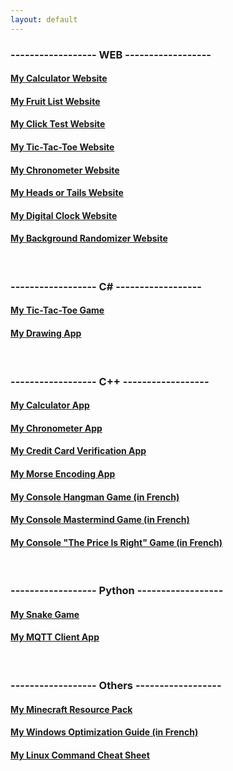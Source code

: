 ```yaml
---
layout: default
---
```


### ------------------ WEB ------------------
#### [My Calculator Website](pages/calculator/)
#### [My Fruit List Website](pages/fruits/)
#### [My Click Test Website](pages/clicktest/)
#### [My Tic-Tac-Toe Website](pages/tictactoe/)
#### [My Chronometer Website](pages/chronometer/)
#### [My Heads or Tails Website](pages/headsortails/)
#### [My Digital Clock Website](pages/clock/)
#### [My Background Randomizer Website](pages/color/)
<br>

### ------------------ C# ------------------
#### [My Tic-Tac-Toe Game](https://github.com/PouletEnSlip/TicTacToeCSharp)
#### [My Drawing App](https://github.com/PouletEnSlip/Drawing)
<br>

### ------------------ C++ ------------------
#### [My Calculator App](https://github.com/PouletEnSlip/Calculator)
#### [My Chronometer App](https://github.com/PouletEnSlip/Chronometer)
#### [My Credit Card Verification App](https://github.com/PouletEnSlip/CreditCardVerification)
#### [My Morse Encoding App](https://github.com/PouletEnSlip/Morse)
#### [My Console Hangman Game (in French)](https://github.com/PouletEnSlip/HangmanGame)
#### [My Console Mastermind Game (in French)](https://github.com/PouletEnSlip/Mastermind)
#### [My Console "The Price Is Right" Game (in French)](https://github.com/PouletEnSlip/ThePriceIsRight)
<br>

### ------------------ Python ------------------
#### [My Snake Game](https://github.com/PouletEnSlip/Snake)
#### [My MQTT Client App](https://github.com/PouletEnSlip/MQTT)
<br>

### ------------------ Others ------------------
#### [My Minecraft Resource Pack](pages/cotcotpack)
#### [My Windows Optimization Guide (in French)](pages/opti)
#### [My Linux Command Cheat Sheet](pages/linux)

